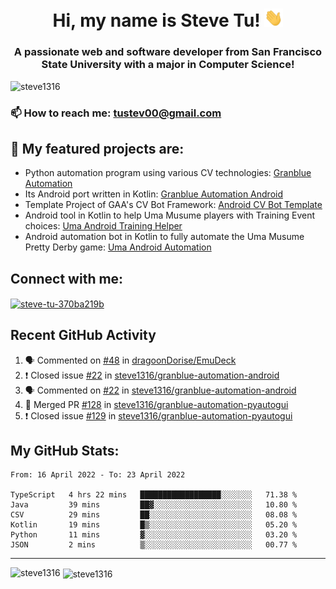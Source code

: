 <h1 align="center">Hi, my name is Steve Tu! <img src="wave.gif" alt="Wave" width="30px" /></h1>
<h3 align="center">A passionate web and software developer from San Francisco State University with a major in Computer Science!</h3>

<p align="left"> <img src="https://komarev.com/ghpvc/?username=steve1316&label=Profile%20views&color=0e75b6&style=flat" alt="steve1316" /> </p>

### 📫 How to reach me: **tustev00@gmail.com**

## 🔭 My featured projects are:
- Python automation program using various CV technologies: [Granblue Automation](https://github.com/steve1316/granblue-automation-pyautogui)
- Its Android port written in Kotlin: [Granblue Automation Android](https://github.com/steve1316/granblue-automation-android)
- Template Project of GAA's CV Bot Framework: [Android CV Bot Template](https://github.com/steve1316/android-cv-bot-template)
- Android tool in Kotlin to help Uma Musume players with Training Event choices: [Uma Android Training Helper](https://github.com/steve1316/uma-android-training-helper)
- Android automation bot in Kotlin to fully automate the Uma Musume Pretty Derby game: [Uma Android Automation](https://github.com/steve1316/uma-android-automation)

## Connect with me:

<p align="left">
<a href="https://linkedin.com/in/steve-tu-370ba219b" target="blank"><img align="center" src="https://cdn.jsdelivr.net/npm/simple-icons@3.0.1/icons/linkedin.svg" alt="steve-tu-370ba219b" height="30" width="40" /></a>
</p>

## Recent GitHub Activity

<!--START_SECTION:activity-->
1. 🗣 Commented on [#48](https://github.com/dragoonDorise/EmuDeck/issues/48) in [dragoonDorise/EmuDeck](https://github.com/dragoonDorise/EmuDeck)
2. ❗️ Closed issue [#22](https://github.com/steve1316/granblue-automation-android/issues/22) in [steve1316/granblue-automation-android](https://github.com/steve1316/granblue-automation-android)
3. 🗣 Commented on [#22](https://github.com/steve1316/granblue-automation-android/issues/22) in [steve1316/granblue-automation-android](https://github.com/steve1316/granblue-automation-android)
4. 🎉 Merged PR [#128](https://github.com/steve1316/granblue-automation-pyautogui/pull/128) in [steve1316/granblue-automation-pyautogui](https://github.com/steve1316/granblue-automation-pyautogui)
5. ❗️ Closed issue [#129](https://github.com/steve1316/granblue-automation-pyautogui/issues/129) in [steve1316/granblue-automation-pyautogui](https://github.com/steve1316/granblue-automation-pyautogui)
<!--END_SECTION:activity-->

## My GitHub Stats:

<!--START_SECTION:waka-->

```text
From: 16 April 2022 - To: 23 April 2022

TypeScript   4 hrs 22 mins   ██████████████████░░░░░░░   71.38 %
Java         39 mins         ██▓░░░░░░░░░░░░░░░░░░░░░░   10.80 %
CSV          29 mins         ██░░░░░░░░░░░░░░░░░░░░░░░   08.08 %
Kotlin       19 mins         █▒░░░░░░░░░░░░░░░░░░░░░░░   05.20 %
Python       11 mins         ▓░░░░░░░░░░░░░░░░░░░░░░░░   03.20 %
JSON         2 mins          ▒░░░░░░░░░░░░░░░░░░░░░░░░   00.77 %
```

<!--END_SECTION:waka-->

---

<p><img align="left" src="https://github-readme-stats.vercel.app/api/top-langs?username=steve1316&show_icons=true&locale=en&layout=compact&theme=radical" alt="steve1316" /></p>

<p>&nbsp;<img align="center" src="https://github-readme-stats.vercel.app/api?username=steve1316&show_icons=true&locale=en&count_private=true&theme=radical" alt="steve1316" /></p>
